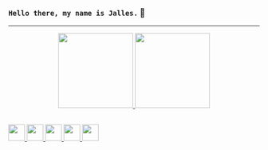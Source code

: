 ### `Hello there, my name is Jalles.` :star2:
________________________________________
<div align="center">
  <a href="https://github.com/gabrieljalles">
  <img height="150em" src="https://github-readme-stats.vercel.app/api?username=gabrieljalles&show_icons=true&theme=radical&include_all_commits=true&count_private=true"/>
  <img height="150em" src="https://github-readme-stats.vercel.app/api/top-langs/?username=gabrieljalles&layout=compact&langs_count=7&theme=radical"/>
</div>
  
##
<div style="display: inline_block">
  <img height="33em" src="https://cdn.jsdelivr.net/gh/devicons/devicon/icons/javascript/javascript-original.svg" />
  <img height="33em" src="https://cdn.jsdelivr.net/gh/devicons/devicon/icons/typescript/typescript-original.svg" />
  <img height="33em" src="https://cdn.jsdelivr.net/gh/devicons/devicon/icons/html5/html5-original-wordmark.svg" />
  <img height="33em" src="https://cdn.jsdelivr.net/gh/devicons/devicon/icons/css3/css3-original-wordmark.svg" />
  <img height="33em" src="https://cdn.jsdelivr.net/gh/devicons/devicon/icons/python/python-original.svg" /> 
</div>

          

          
          
          
            
          
  
          
          
          
          
          

<!--
**gabrieljalles/gabrieljalles** is a ✨ _special_ ✨ repository because its `README.md` (this file) appears on your GitHub profile.

Here are some ideas to get you started:

- 🔭 I’m currently working on ...
- 🌱 I’m currently learning ...
- 👯 I’m looking to collaborate on ...
- 🤔 I’m looking for help with ...
- 💬 Ask me about ...
- 📫 How to reach me: ...
- 😄 Pronouns: ...
- ⚡ Fun fact: ...
-->
